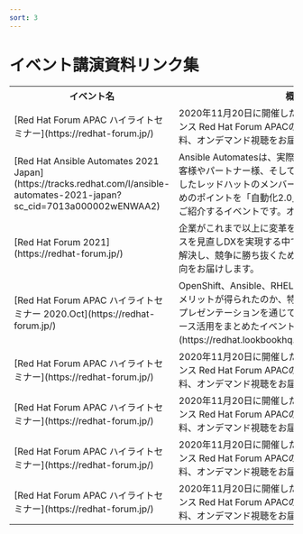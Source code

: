 ```yaml
---
sort: 3
---
```


# イベント講演資料リンク集

<table>
  <tr><!-- 行1（見出し）-->
    <th>イベント名</th> <th>概要</th>
  </tr>

  <tr>
    <td><!--  イベント名/リンク  -->
      [Red Hat Forum APAC ハイライトセミナー](https://redhat-forum.jp/)
    </td>
    <td><!--  概要 -->
      2020年11月20日に開催したオープンソースカンファレンス Red Hat Forum APACの内容から厳選した講演資料、オンデマンド視聴をお届けしています。
    </td>
  </tr>

  <tr>
    <td><!--  イベント名/リンク  -->
      [Red Hat Ansible Automates 2021 Japan](https://tracks.redhat.com/l/ansible-automates-2021-japan?sc_cid=7013a000002wENWAA2)
    </td>
    <td><!--  概要 -->
    Ansible Automatesは、実際に自動化で成果を上げたお客様やパートナー様、そして現場での自動化推進を支援したレッドハットのメンバーから、自動化で成功するためのポイントを「自動化2.0」というキーワードを中心にご紹介するイベントです。オンデマンド視聴可能です
    </td>
  </tr>

  <tr>
    <td><!--  イベント名/リンク  -->
      [Red Hat Forum 2021](https://redhat-forum.jp/)
    </td>
    <td><!--  概要 -->
      企業がこれまで以上に変革を進め、既存の組織やプロセスを見直しDXを実現する中で直面した課題をどのように解決し、競争に勝ち抜くために必要な先進事例や最新動向をお届けします。
    </td>
  </tr>

  <tr>
    <td><!--  イベント名/リンク  -->
      [Red Hat Forum APAC ハイライトセミナー 2020.Oct](https://redhat-forum.jp/)
    </td>
    <td><!--  概要 -->
      OpenShift、Ansible、RHEL をなぜ導入し、どのようなメリットが得られたのか、特別対談、エンドユーザ様のプレゼンテーションを通じて、DXを実現するオープンソース活用をまとめたイベントです。講演資料は[こちら](https://redhat.lookbookhq.com/l/redhatforum2020)。
    </td>
  </tr>

  <tr>
    <td><!--  イベント名/リンク  -->
      [Red Hat Forum APAC ハイライトセミナー](https://redhat-forum.jp/)
    </td>
    <td><!--  概要 -->
      2020年11月20日に開催したオープンソースカンファレンス Red Hat Forum APACの内容から厳選した講演資料、オンデマンド視聴をお届けしています。
    </td>
  </tr>

  <tr>
    <td><!--  イベント名/リンク  -->
      [Red Hat Forum APAC ハイライトセミナー](https://redhat-forum.jp/)
    </td>
    <td><!--  概要 -->
      2020年11月20日に開催したオープンソースカンファレンス Red Hat Forum APACの内容から厳選した講演資料、オンデマンド視聴をお届けしています。
    </td>
  </tr>

  <tr>
    <td><!--  イベント名/リンク  -->
      [Red Hat Forum APAC ハイライトセミナー](https://redhat-forum.jp/)
    </td>
    <td><!--  概要 -->
      2020年11月20日に開催したオープンソースカンファレンス Red Hat Forum APACの内容から厳選した講演資料、オンデマンド視聴をお届けしています。
    </td>
  </tr>

  <tr>
    <td><!--  イベント名/リンク  -->
      [Red Hat Forum APAC ハイライトセミナー](https://redhat-forum.jp/)
    </td>
    <td><!--  概要 -->
      2020年11月20日に開催したオープンソースカンファレンス Red Hat Forum APACの内容から厳選した講演資料、オンデマンド視聴をお届けしています。
    </td>
  </tr>

</table>
